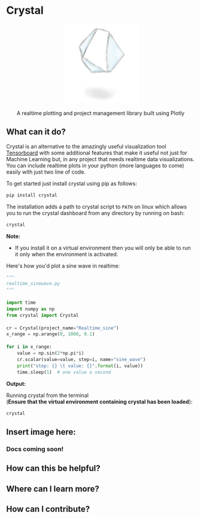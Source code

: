 # Crystal

<p align=center>

<img src="https://raw.githubusercontent.com/Naresh1318/crystal/master/README/crystal_logo_cropped.png" alt="crystal logo" width=40%/>

<p align="center"> A realtime plotting and project management library built using Plotly </p>
 
</p>


## What can it do?

Crystal is an alternative to the amazingly useful visualization tool
[Tensorboard](https://github.com/tensorflow/tensorboard) with some additional features that 
make it useful not just for Machine Learning but, in any project that needs realtime data 
visualizations. You can include realtime plots in your python (more languages to come) easily 
with just two line of code.

To get started just install crystal using pip as follows:

``` bash
pip install crystal
```

The installation adds a path to crystal script to `PATH` on linux which allows you to run
the crystal dashboard from any directory by running on bash:

```bash
crystal
```


**Note:** 
* If you install it on a virtual environment then you will only be able to run it only when
the environment is activated.


Here's how you'd plot a sine wave in realtime:

```python 
"""
realtime_sinewave.py
"""

import time
import numpy as np
from crystal import Crystal

cr = Crystal(project_name="Realtime_sine")
x_range = np.arange(0, 1000, 0.1)

for i in x_range:
    value = np.sin(2*np.pi*i)
    cr.scalar(value=value, step=i, name="sine_wave")
    print("step: {} \t value: {}".format(i, value))
    time.sleep(1)  # one value a second

```

**Output:**

Running crystal from the terminal  
(**Ensure that the virtual environment containing crystal has been loaded**):

```bash
crystal 
```


## Insert image here:




### Docs coming soon!


## How can this be helpful?

## Where can I learn more?

## How can I contribute?

